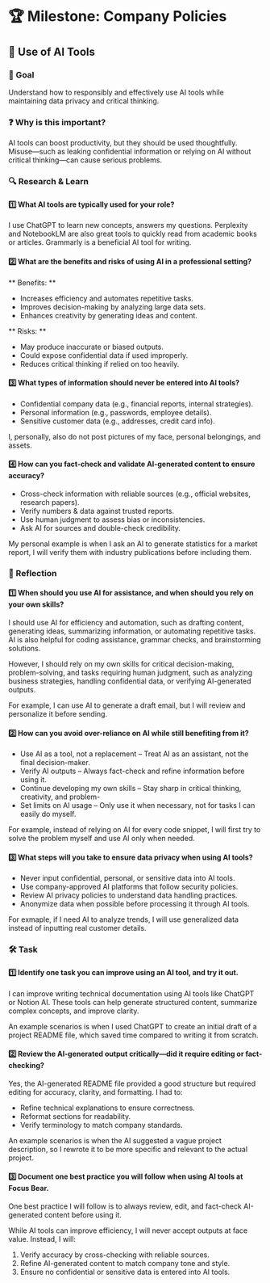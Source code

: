 # 🏆 Milestone: Company Policies

## 🤖 Use of AI Tools

### 🎯 Goal

Understand how to responsibly and effectively use AI tools while maintaining data privacy and critical thinking.

### ❓ Why is this important?

AI tools can boost productivity, but they should be used thoughtfully. Misuse—such as leaking confidential information or relying on AI without critical thinking—can cause serious problems.

### 🔍 Research & Learn

#### 1️⃣ What AI tools are typically used for your role?

I use ChatGPT to learn new concepts, answers my questions. Perplexity and NotebookLM are also great tools to quickly read from academic books or articles. Grammarly is a beneficial AI tool for writing.

#### 2️⃣ What are the benefits and risks of using AI in a professional setting?

** Benefits: **

- Increases efficiency and automates repetitive tasks.
- Improves decision-making by analyzing large data sets.
- Enhances creativity by generating ideas and content.

** Risks: **

- May produce inaccurate or biased outputs.
- Could expose confidential data if used improperly.
- Reduces critical thinking if relied on too heavily.

#### 3️⃣ What types of information should never be entered into AI tools?

- Confidential company data (e.g., financial reports, internal strategies).
- Personal information (e.g., passwords, employee details).
- Sensitive customer data (e.g., addresses, credit card info).

I, personally, also do not post pictures of my face, personal belongings, and assets.

#### 4️⃣ How can you fact-check and validate AI-generated content to ensure accuracy?

- Cross-check information with reliable sources (e.g., official websites, research papers).
- Verify numbers & data against trusted reports.
- Use human judgment to assess bias or inconsistencies.
- Ask AI for sources and double-check credibility.

My personal example is when I ask an AI to generate statistics for a market report, I will verify them with industry publications before including them.

### 📝 Reflection

#### 1️⃣ When should you use AI for assistance, and when should you rely on your own skills?

I should use AI for efficiency and automation, such as drafting content, generating ideas, summarizing information, or automating repetitive tasks. AI is also helpful for coding assistance, grammar checks, and brainstorming solutions.

However, I should rely on my own skills for critical decision-making, problem-solving, and tasks requiring human judgment, such as analyzing business strategies, handling confidential data, or verifying AI-generated outputs.

For example, I can use AI to generate a draft email, but I will review and personalize it before sending.

#### 2️⃣ How can you avoid over-reliance on AI while still benefiting from it?

- Use AI as a tool, not a replacement – Treat AI as an assistant, not the final decision-maker.
- Verify AI outputs – Always fact-check and refine information before using it.
- Continue developing my own skills – Stay sharp in critical thinking, creativity, and problem-
- Set limits on AI usage – Only use it when necessary, not for tasks I can easily do myself.

For example, instead of relying on AI for every code snippet, I will first try to solve the problem myself and use AI only when needed.

#### 3️⃣ What steps will you take to ensure data privacy when using AI tools?

- Never input confidential, personal, or sensitive data into AI tools.
- Use company-approved AI platforms that follow security policies.
- Review AI privacy policies to understand data handling practices.
- Anonymize data when possible before processing it through AI tools.

For exmaple, if I need AI to analyze trends, I will use generalized data instead of inputting real customer details.

### 🛠️ Task

#### 1️⃣ Identify one task you can improve using an AI tool, and try it out.

I can improve writing technical documentation using AI tools like ChatGPT or Notion AI. These tools can help generate structured content, summarize complex concepts, and improve clarity.

An example scenarios is when I used ChatGPT to create an initial draft of a project README file, which saved time compared to writing it from scratch.

#### 2️⃣ Review the AI-generated output critically—did it require editing or fact-checking?

Yes, the AI-generated README file provided a good structure but required editing for accuracy, clarity, and formatting. I had to:

- Refine technical explanations to ensure correctness.
- Reformat sections for readability.
- Verify terminology to match company standards.

An example scenarios is when the AI suggested a vague project description, so I rewrote it to be more specific and relevant to the actual project.

#### 3️⃣ Document one best practice you will follow when using AI tools at Focus Bear.

One best practice I will follow is to always review, edit, and fact-check AI-generated content before using it.

While AI tools can improve efficiency, I will never accept outputs at face value. Instead, I will:

1. Verify accuracy by cross-checking with reliable sources.
2. Refine AI-generated content to match company tone and style.
3. Ensure no confidential or sensitive data is entered into AI tools.
